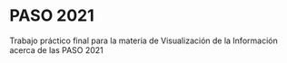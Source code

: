 # PASO 2021
Trabajo práctico final para la materia de Visualización de la Información acerca de las PASO 2021
